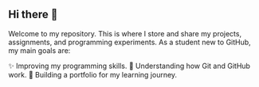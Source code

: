 ## Hi there 👋

Welcome to my repository. This is where I store and share my projects, assignments, and programming experiments. As a student new to GitHub, my main goals are:

✨ Improving my programming skills.
🌱 Understanding how Git and GitHub work.
🚀 Building a portfolio for my learning journey.
